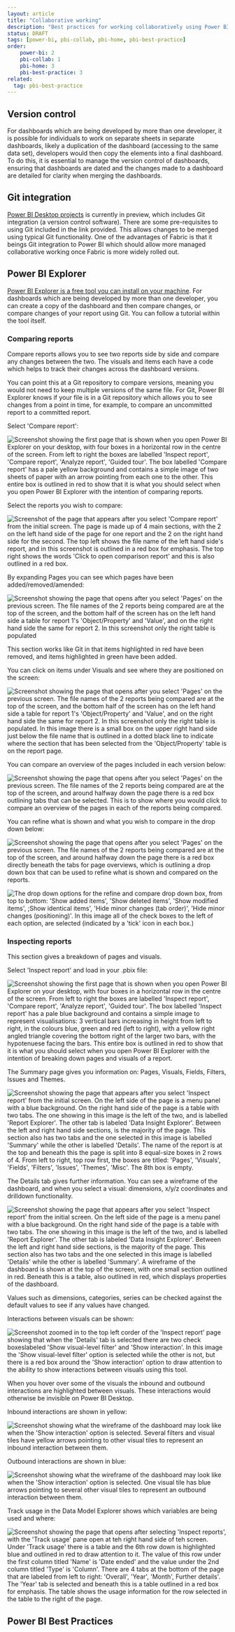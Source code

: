 ```yaml
---
layout: article
title: "Collaborative working"
description: "Best practices for working collaboratively using Power BI"
status: DRAFT
tags: [power-bi, pbi-collab, pbi-home, pbi-best-practice]
order:
    power-bi: 2
    pbi-collab: 1
    pbi-home: 3
    pbi-best-practice: 3
related:
  tag: pbi-best-practice
---
```

## Version control  
  
For dashboards which are being developed by more than one developer, it is possible for individuals to work on separate sheets in separate dashboards, likely a duplication of the dashboard (accessing to the same data set), developers would then copy the elements into a final dashboard. To do this, it is essential to manage the version control of dashboards, ensuring that dashboards are dated and the changes made to a dashboard are detailed for clarity when merging the dashboards.  
  
## Git integration  
  
[Power BI Desktop projects][link1] is currently in preview, which includes Git integration (a version control software). There are some pre-requisites to using Git included in the link provided. This allows changes to be merged using typical Git functionality. One of the advantages of Fabric is that it beings Git integration to Power BI which should allow more managed collaborative working once Fabric is more widely rolled out.  
  
## Power BI Explorer  
  
[Power BI Explorer is a free tool you can install on your machine][link2]. For dashboards which are being developed by more than one developer, you can create a copy of the dashboard and then compare changes, or compare changes of your report using Git. You can follow a tutorial within the tool itself.  
  
### Comparing reports  
  
Compare reports allows you to see two reports side by side and compare any changes between the two. The visuals and items each have a code which helps to track their changes across the dashboard versions.  
  
You can point this at a Git repository to compare versions, meaning you would not need to keep multiple versions of the same file. For Git, Power BI Explorer knows if your file is in a Git repository which allows you to see changes from a point in time, for example, to compare an uncommitted report to a committed report.  
  
Select 'Compare report':  
  
![Screenshot showing the first page that is shown when you open Power BI Explorer on your desktop, with four boxes in a horizontal row in the centre of the screen. From left to right the boxes are labelled 'Inspect report', 'Compare report', 'Analyze report', 'Guided tour'. The box labelled 'Compare report' has a pale yellow background and contains a simple image of two sheets of paper with an arrow pointing from each one to the other. This entire box is outlined in red to show that it is what you should select when you open Power BI Explorer with the intention of comparing reports.](../images/pbi-explorer1.png)  
  
Select the reports you wish to compare:  
  
![Screenshot of the page that appears after you select 'Compare report' from the initial screen. The page is made up of 4 main sections, with the 2 on the left hand side of the page for one report and the 2 on the right hand side for the second. The top left shows the file name of the left hand side's report, and in this screenshot is outlined in a red box for emphasis. The top right shows the words 'Click to open comparison report' and this is also outlined in a red box.](../images/pbi-explorer2.png)  
  
By expanding Pages you can see which pages have been added/removed/amended:  
  
![Screenshot showing the page that opens after you select 'Pages' on the previous screen. The file names of the 2 reports being compared are at the top of the screen, and the bottom half of the screen has on the left hand side a table for report 1's 'Object/Property' and 'Value', and on the right hand side the same for report 2. In this screenshot only the right table is populated](../images/pbi-explorer3.png)  
  
This section works like Git in that items highlighted in red have been removed, and items highlighted in green have been added.  
  
You can click on items under Visuals and see where they are positioned on the screen:  

![Screenshot showing the page that opens after you select 'Pages' on the previous screen. The file names of the 2 reports being compared are at the top of the screen, and the bottom half of the screen has on the left hand side a table for report 1's 'Object/Property' and 'Value', and on the right hand side the same for report 2. In this screenshot only the right table is populated. In this image there is a small box on the upper right hand side just below the file name that is outlined in a dotted black line to indicate where the section that has been selected from the 'Object/Property' table is on the report page.](../images/pbi-explorer4.png)  
  
You can compare an overview of the pages included in each version below:  
  
![Screenshot showing the page that opens after you select 'Pages' on the previous screen. The file names of the 2 reports being compared are at the top of the screen, and around halfway down the page there is a red box outlining tabs that can be selected. This is to show where you would click to compare an overview of the pages in each of the reports being compared.](../images/pbi-explorer5.png)  
  
You can refine what is shown and what you wish to compare in the drop down below:  
  
![Screenshot showing the page that opens after you select 'Pages' on the previous screen. The file names of the 2 reports being compared are at the top of the screen, and around halfway down the page there is a red box directly beneath the tabs for page overviews, which is outlining a drop down box that can be used to refine what is shown and compared on the reports.](../images/pbi-explorer6.png)  
  
![The drop down options for the refine and compare drop down box, from top to bottom: 'Show added items', 'Show deleted items', 'Show modified items', ;Show identical items', 'Hide minor changes (tab order)', 'Hide minor changes (positioning)'. In this image all of the check boxes to the left of each option, are selected (indicated by a 'tick' icon in each box.)](../images/pbi-explorer7.png)  
    

### Inspecting reports  
  
This section gives a breakdown of pages and visuals.  
  
Select 'Inspect report' and load in your .pbix file:  
  
![Screenshot showing the first page that is shown when you open Power BI Explorer on your desktop, with four boxes in a horizontal row in the centre of the screen. From left to right the boxes are labelled 'Inspect report', 'Compare report', 'Analyze report', 'Guided tour'. The box labelled 'Inspect report' has a pale blue background and contains a simple image to represent visualisations: 3 vertical bars increasing in height from left to right, in the colours blue, green and red (left to right), with a yellow right angled triangle covering the bottom right of the larger two bars, with the hypotenuese facing the bars. This entire box is outlined in red to show that it is what you should select when you open Power BI Explorer with the intention of breaking down pages and visuals of a report.](../images/pbi-explorer8.png)  
  
The Summary page gives you information on: Pages, Visuals, Fields, Filters, Issues and Themes.  
  
![Screenshot showing the page that appears after you select 'Inspect report' from the initial screen. On the left side of the page is a menu panel with a blue background. On the right hand side of the page is a table with two tabs. The one showing in this image is the left of the two, and is labelled 'Report Explorer'. The other tab is labeled 'Data Insight Explorer'. Between the left and right hand side sections, is the majority of the page. This section also has two tabs and the one selected in this image is labelled 'Summary' while the other is labelled 'Details'. The name of the report is at the top and beneath this the page is split into 8 equal-size boxes in 2 rows of 4. From left to right, top row first, the boxes are titled: 'Pages', 'Visuals', 'Fields', 'Filters', 'Issues', 'Themes', 'Misc'. The 8th box is empty.](../images/pbi-explorer9.png)  
  
The Details tab gives further information. You can see a wireframe of the dashboard, and when you select a visual: dimensions, x/y/z coordinates and drilldown functionality.  
  
![Screenshot showing the page that appears after you select 'Inspect report' from the initial screen. On the left side of the page is a menu panel with a blue background. On the right hand side of the page is a table with two tabs. The one showing in this image is the left of the two, and is labelled 'Report Explorer'. The other tab is labeled 'Data Insight Explorer'. Between the left and right hand side sections, is the majority of the page. This section also has two tabs and the one selected in this image is labelled 'Details' while the other is labelled 'Summary'. A wireframe of the dashboard is shown at the top of the screen, with one small section outlined in red. Beneath this is a table, also outlined in red, which displays properties of the dashboard.](../images/pbi-explorer10.png)  
  
Values such as dimensions, categories, series can be checked against the default values to see if any values have changed.  
  
Interactions between visuals can be shown:  
  
![Screenshot zoomed in to the top left corder of the 'Inspect report' page showing that when the 'Details' tab is selected there are two check boxeslabeled 'Show visual-level filter' and 'Show interaction'. In this image the 'Show visual-level filter' option is selected while the other is not, but there is a red box around the 'Show interaction' option to draw attention to the ability to show interactions between visuals using this tool.](../images/pbi-explorer11.png)  
  
When you hover over some of the visuals the inbound and outbound interactions are highlighted between visuals. These interactions would otherwise be invisible on Power BI Desktop.  
  
Inbound interactions are shown in yellow:  
  
![Screenshot showing what the wireframe of the dashboard may look like when the 'Show interaction' option is selected. Several filters and visual tiles have yellow arrows pointing to other visual tiles to represent an inbound interaction between them.](../images/pbi-explorer12.png)  
  
Outbound interactions are shown in blue:  
  
![Screenshot showing what the wireframe of the dashboard may look like when the 'Show interaction' option is selected. One visual tile has blue arrows pointing to several other visual tiles to represent an outbound interaction between them.](../images/pbi-explorer13.png)  
  
Track usage in the Data Model Explorer shows which variables are being used and where:  
  
![Screenshot showing the page that opens after selecting 'Inspect reports', with the 'Track usage' pane open at teh right hand side of teh screen. Under 'Track usage' there is a table and the 6th row down is highlighted blue and outlined in red to draw attention to it. The value of this row under the first column titled 'Name' is 'Date ended' and the value under the 2nd column titled 'Type' is 'Column'. There are 4 tabs at the bottom of the page that are labeled from left to right: 'Overall', 'Year', 'Month', Further details'. The 'Year' tab is selected and beneath this is a table outlined in a red box for emphasis. The table shows the usage information for the row selected in the table to the right of the page.](../images/pbi-explorer14.png)  
  
## Power BI Best Practices

[link1]: https://learn.microsoft.com/en-us/power-bi/developer/projects/projects-git
[link2]: https://www.pbiexplorer.com/